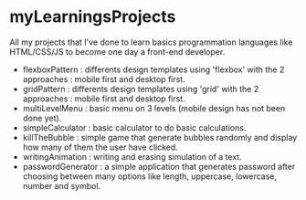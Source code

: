 # myLearningsProjects

All my projects that I've done to learn basics programmation languages like HTML/CSS/JS to become one day a front-end developer.

- flexboxPattern : differents design templates using 'flexbox' with the 2 approaches : mobile first and desktop first.
- gridPattern : differents design templates using 'grid' with the 2 approaches : mobile first and desktop first.
- multiLevelMenu : basic menu on 3 levels (mobile design has not been done yet).
- simpleCalculator : basic calculator to do basic calculations.
- killTheBubble : simple game that generate bubbles randomly and display how many of them the user have clicked.
- writingAnimation : writing and erasing simulation of a text.
- passwordGenerator : a simple application that generates password after choosing between many options like length, uppercase, lowercase, number and symbol.
